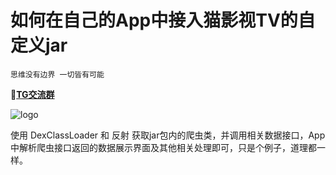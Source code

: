 # 如何在自己的App中接入猫影视TV的自定义jar

```
思维没有边界 一切皆有可能
```
:rocket:[**TG交流群**](https://t.me/catvodtv_offical)

![logo](blob:https://github.com/47077e13-ddf0-4b8a-9c07-2b363309252f)



使用 DexClassLoader 和 反射 获取jar包内的爬虫类，并调用相关数据接口，App中解析爬虫接口返回的数据展示界面及其他相关处理即可，只是个例子，道理都一样。

